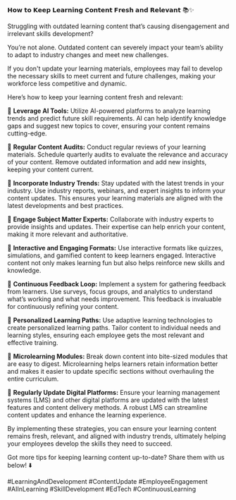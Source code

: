 𝗛𝗼𝘄 𝘁𝗼 𝗞𝗲𝗲𝗽 𝗟𝗲𝗮𝗿𝗻𝗶𝗻𝗴 𝗖𝗼𝗻𝘁𝗲𝗻𝘁 𝗙𝗿𝗲𝘀𝗵 𝗮𝗻𝗱 𝗥𝗲𝗹𝗲𝘃𝗮𝗻𝘁 📚✨

Struggling with outdated learning content that’s causing disengagement and irrelevant skills development?

You’re not alone. Outdated content can severely impact your team’s ability to adapt to industry changes and meet new challenges.

If you don't update your learning materials, employees may fail to develop the necessary skills to meet current and future challenges, making your workforce less competitive and dynamic.

Here’s how to keep your learning content fresh and relevant:

📌 **Leverage AI Tools:** Utilize AI-powered platforms to analyze learning trends and predict future skill requirements. AI can help identify knowledge gaps and suggest new topics to cover, ensuring your content remains cutting-edge.

📌 **Regular Content Audits:** Conduct regular reviews of your learning materials. Schedule quarterly audits to evaluate the relevance and accuracy of your content. Remove outdated information and add new insights, keeping your content current.

📌 **Incorporate Industry Trends:** Stay updated with the latest trends in your industry. Use industry reports, webinars, and expert insights to inform your content updates. This ensures your learning materials are aligned with the latest developments and best practices.

📌 **Engage Subject Matter Experts:** Collaborate with industry experts to provide insights and updates. Their expertise can help enrich your content, making it more relevant and authoritative.

📌 **Interactive and Engaging Formats:** Use interactive formats like quizzes, simulations, and gamified content to keep learners engaged. Interactive content not only makes learning fun but also helps reinforce new skills and knowledge.

📌 **Continuous Feedback Loop:** Implement a system for gathering feedback from learners. Use surveys, focus groups, and analytics to understand what’s working and what needs improvement. This feedback is invaluable for continuously refining your content.

📌 **Personalized Learning Paths:** Use adaptive learning technologies to create personalized learning paths. Tailor content to individual needs and learning styles, ensuring each employee gets the most relevant and effective training.

📌 **Microlearning Modules:** Break down content into bite-sized modules that are easy to digest. Microlearning helps learners retain information better and makes it easier to update specific sections without overhauling the entire curriculum.

📌 **Regularly Update Digital Platforms:** Ensure your learning management systems (LMS) and other digital platforms are updated with the latest features and content delivery methods. A robust LMS can streamline content updates and enhance the learning experience.

By implementing these strategies, you can ensure your learning content remains fresh, relevant, and aligned with industry trends, ultimately helping your employees develop the skills they need to succeed.

Got more tips for keeping learning content up-to-date? Share them with us below! ⬇️

#LearningAndDevelopment #ContentUpdate #EmployeeEngagement #AIInLearning #SkillDevelopment #EdTech #ContinuousLearning
